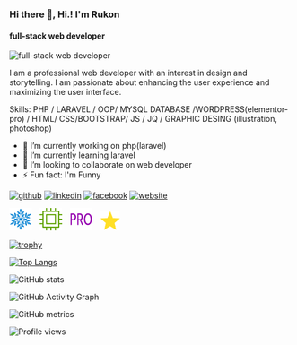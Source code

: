 ### Hi there 👋, Hi.! I'm Rukon
#### full-stack web developer
![full-stack web developer](https://t4.ftcdn.net/jpg/02/78/37/47/360_F_278374738_ypRn0utOVnebuhmpSrDiwkzFsdqEm0aa.jpg)

I am a professional web developer with an interest in design and storytelling. I am passionate about enhancing the user experience and
maximizing the user interface.

Skills: PHP  / LARAVEL / OOP/ MYSQL DATABASE /WORDPRESS(elementor-pro) / HTML/ CSS/BOOTSTRAP/ JS / JQ / GRAPHIC DESING (illustration, photoshop)

- 🔭 I’m currently working on php(laravel) 
- 🌱 I’m currently learning laravel 
- 👯 I’m looking to collaborate on web developer 
- ⚡ Fun fact: I'm Funny 


[<img src='https://cdn.jsdelivr.net/npm/simple-icons@3.0.1/icons/github.svg' alt='github' height='40'>](https://github.com/developerrukon)  [<img src='https://cdn.jsdelivr.net/npm/simple-icons@3.0.1/icons/linkedin.svg' alt='linkedin' height='40'>](https://www.linkedin.com/in/developer-rukon/)  [<img src='https://cdn.jsdelivr.net/npm/simple-icons@3.0.1/icons/facebook.svg' alt='facebook' height='40'>](https://www.facebook.com/webdeveloperrukon)  [<img src='https://cdn.jsdelivr.net/npm/simple-icons@3.0.1/icons/icloud.svg' alt='website' height='40'>](https://developerrukon.com/)  

<a href='https://archiveprogram.github.com/'><img src='https://raw.githubusercontent.com/acervenky/animated-github-badges/master/assets/acbadge.gif' width='40' height='40'></a> <a href='https://docs.github.com/en/developers'><img src='https://raw.githubusercontent.com/acervenky/animated-github-badges/master/assets/devbadge.gif' width='40' height='40'></a> <a href='https://github.com/pricing'><img src='https://raw.githubusercontent.com/acervenky/animated-github-badges/master/assets/pro.gif' width='40' height='40'></a> <a href='https://stars.github.com/'><img src='https://raw.githubusercontent.com/acervenky/animated-github-badges/master/assets/starbadge.gif' width='35' height='35'></a> 

[![trophy](https://github-profile-trophy.vercel.app/?username=developerrukon)](https://github.com/ryo-ma/github-profile-trophy)

[![Top Langs](https://github-readme-stats.vercel.app/api/top-langs/?username=developerrukon)](https://github.com/anuraghazra/github-readme-stats)

![GitHub stats](https://github-readme-stats.vercel.app/api?username=developerrukon&show_icons=true&count_private=true)  

![GitHub Activity Graph](https://activity-graph.herokuapp.com/graph?username=developerrukon)  

![GitHub metrics](https://metrics.lecoq.io/developerrukon)  
  
![Profile views](https://gpvc.arturio.dev/developerrukon)  
